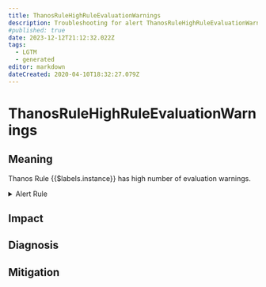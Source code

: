 ```yaml
---
title: ThanosRuleHighRuleEvaluationWarnings
description: Troubleshooting for alert ThanosRuleHighRuleEvaluationWarnings
#published: true
date: 2023-12-12T21:12:32.022Z
tags: 
  - LGTM
  - generated
editor: markdown
dateCreated: 2020-04-10T18:32:27.079Z
---
```


# ThanosRuleHighRuleEvaluationWarnings

## Meaning
[//]: # "Short paragraph that explains what the alert means"
Thanos Rule {{$labels.instance}} has high number of evaluation warnings.

<details>
  <summary>Alert Rule</summary>

{{% rule "thanos/thanos-ruler.yml" "ThanosRuleHighRuleEvaluationWarnings" %}}

<!-- Rule when generated

```yaml
alert: ThanosRuleHighRuleEvaluationWarnings
expr: sum by (job, instance) (rate(thanos_rule_evaluation_with_warnings_total{job=~".*thanos-rule.*"}[5m])) > 0
for: 15m
labels:
    severity: info
annotations:
    summary: Thanos Rule High Rule Evaluation Warnings (instance {{ $labels.instance }})
    description: |-
        Thanos Rule {{$labels.instance}} has high number of evaluation warnings.
          VALUE = {{ $value }}
          LABELS = {{ $labels }}
    runbook: https://github.com/srerun/prometheus-alerts/blob/main/content/runbooks/thanos-ruler/ThanosRuleHighRuleEvaluationWarnings.md

```

-->

</details>


## Impact
[//]: # "What could / will happen if the alert is not addressed"



## Diagnosis
[//]: # "Steps to take to identify the cause of the problem"



## Mitigation
[//]: # "The steps necessary to resolve the alert"
